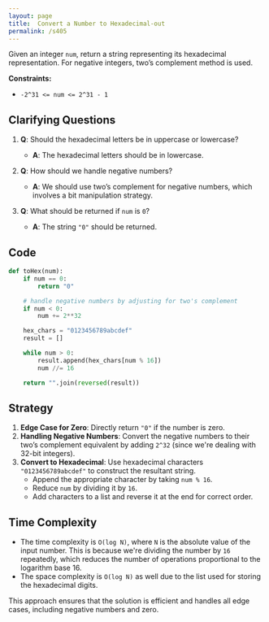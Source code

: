 ```yaml
---
layout: page
title:  Convert a Number to Hexadecimal-out
permalink: /s405
---
```

Given an integer `num`, return a string representing its hexadecimal representation. For negative integers, two’s complement method is used.

**Constraints:**
- `-2^31 <= num <= 2^31 - 1`

## Clarifying Questions
1. **Q**: Should the hexadecimal letters be in uppercase or lowercase?
   - **A**: The hexadecimal letters should be in lowercase.

2. **Q**: How should we handle negative numbers?
   - **A**: We should use two’s complement for negative numbers, which involves a bit manipulation strategy.

3. **Q**: What should be returned if `num` is `0`?
   - **A**: The string `"0"` should be returned.

## Code

```python
def toHex(num):
    if num == 0:
        return "0"

    # handle negative numbers by adjusting for two's complement
    if num < 0:
        num += 2**32

    hex_chars = "0123456789abcdef"
    result = []

    while num > 0:
        result.append(hex_chars[num % 16])
        num //= 16

    return "".join(reversed(result))
```

## Strategy
1. **Edge Case for Zero**: Directly return `"0"` if the number is zero.
2. **Handling Negative Numbers**: Convert the negative numbers to their two’s complement equivalent by adding `2^32` (since we're dealing with 32-bit integers).
3. **Convert to Hexadecimal**: Use hexadecimal characters `"0123456789abcdef"` to construct the resultant string.
   - Append the appropriate character by taking `num % 16`.
   - Reduce `num` by dividing it by `16`.
   - Add characters to a list and reverse it at the end for correct order.

## Time Complexity
- The time complexity is `O(log N)`, where `N` is the absolute value of the input number. This is because we're dividing the number by `16` repeatedly, which reduces the number of operations proportional to the logarithm base 16.
- The space complexity is `O(log N)` as well due to the list used for storing the hexadecimal digits.

This approach ensures that the solution is efficient and handles all edge cases, including negative numbers and zero.